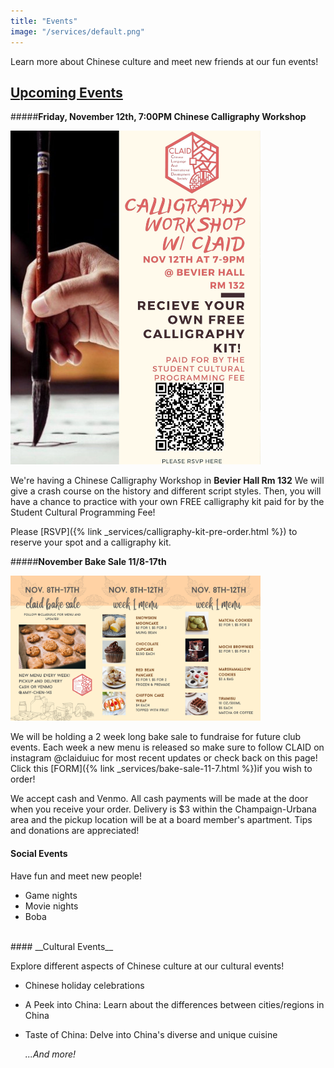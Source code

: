 ```yaml
---
title: "Events"
image: "/services/default.png"
---
```

<style>
@media screen and (max-width: 800px) {
  #div-desktop {
    width: 100%;
  }
}
</style>

Learn more about Chinese culture and meet new friends at our fun events!

## __<u>Upcoming Events</u>__
<p></p>

#####**Friday, November 12th, 7:00PM Chinese Calligraphy Workshop**

<img src="/images/services/CLAID_Calligraphy_workshop.png" id="div-desktop" alt="CLAID_Calligraphy_workshop" width="400">

We're having a Chinese Calligraphy Workshop in **Bevier Hall Rm 132** We will give a crash course on the history and different script styles. Then, you will have a chance to practice with your own FREE calligraphy kit paid for by the Student Cultural Programming Fee!

Please [RSVP]({% link _services/calligraphy-kit-pre-order.html %}) to reserve your spot and a calligraphy kit.

#####**November Bake Sale 11/8-17th**

<img src="/images/services/bakesale11:7.png" id="div-desktop" alt="bakesale" width="400">

We will be holding a 2 week long bake sale to fundraise for future club events. Each week a new menu is released so make sure to follow CLAID on instagram @claiduiuc for most recent updates or check back on this page! Click this [FORM]({% link _services/bake-sale-11-7.html %})if you wish to order!

We accept cash and Venmo. All cash payments will be made at the door when you receive your order. Delivery is $3 within the Champaign-Urbana area and the pickup location will be at a board member's apartment. Tips and donations are appreciated!

#### __Social Events__

Have fun and meet new people!

- Game nights
- Movie nights
- Boba


<br>
#### __Cultural Events__

Explore different aspects of Chinese culture at our cultural events!

- Chinese holiday celebrations
- A Peek into China: Learn about the differences between cities/regions in China
- Taste of China: Delve into China's diverse and unique cuisine

    *...And more!*
